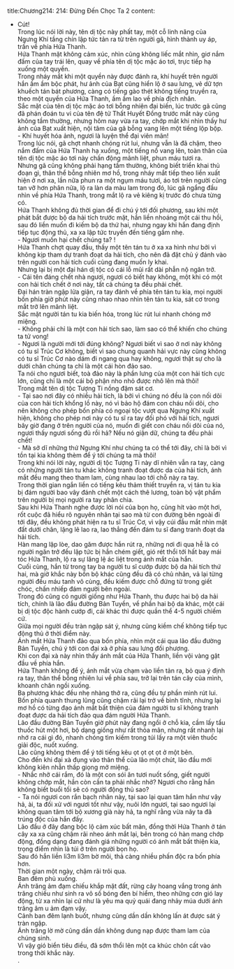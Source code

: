title:Chương214: 214: Đừng Đến Chọc Ta 2
content:
- Cút!<br>Trong lúc nói lời này, tên dị tộc này phất tay, một cỗ linh năng của Ngưng Khí tầng chín lập tức tản ra từ trên người gã, hình thành uy áp, trấn về phía Hứa Thanh.<br>Hứa Thanh mặt không cảm xúc, nhìn cũng không liếc mắt nhìn, giơ nắm đấm của tay trái lên, quay về phía tên dị tộc mặc áo tơi, trực tiếp hạ xuống một quyền.<br>Trong nháy mắt khi một quyền này được đánh ra, khí huyết trên người hắn ầm ầm bộc phát, hư ảnh của Bạt cũng hiển lộ ở sau lưng, vẻ dữ tợn khuếch tán bát phương, càng có tiếng gào thét không tiếng truyền ra, theo một quyền của Hứa Thanh, ầm ầm lao về phía địch nhân.<br>Sắc mặt của tên dị tộc mặc áo tơi bỗng nhiên đại biến, lúc trước gã cũng đã phán đoán tu vi của tên đệ tử Thất Huyết Đồng trước mắt này cũng không tầm thường, nhưng hôm nay vừa ra tay, chớp mắt khi nhìn thấy hư ảnh của Bạt xuất hiện, nội tâm của gã bỗng vang lên một tiếng lộp bộp.<br>- Khí huyết hóa ảnh, ngươi là luyện thể đại viên mãn!<br>Trong lúc nói, gã chợt nhanh chóng rút lui, nhưng vẫn là đã chậm, theo nắm đấm của Hứa Thanh hạ xuống, một tiếng nổ vang lên, toàn thân của tên dị tộc mặc áo tơi này chấn động mãnh liệt, phun máu tươi ra.<br>Nhưng gã cũng không phải hạng tầm thường, không biết triển khai thủ đoạn gì, thân thể bỗng nhiên mơ hồ, trong nháy mắt tiếp theo liền xuất hiện ở nơi xa, lần nữa phun ra một ngụm máu tươi, áo tơi trên người cũng tan vỡ hơn phân nửa, lộ ra làn da màu lam trong đó, lúc gã ngẩng đầu nhìn về phía Hứa Thanh, trong mắt lộ ra vẻ kiêng kị trước đó chưa từng có.<br>Hứa Thanh không đủ thời gian để đi chú ý tới đối phương, sau khi một phát bắt được bộ da hải tích trước mặt, hắn liền nhoáng một cái thu hồi, sau đó liền muốn đi kiếm bộ da thứ hai, nhưng ngay khi hắn đang định tiếp tục động thủ, xa xa lập tức truyền đến tiếng gầm nhẹ.<br>- Ngươi muốn hại chết chúng ta? !<br>Hứa Thanh chợt quay đầu, thấy một tên tán tu ở xa xa hình như bởi vì không kịp tham dự tranh đoạt da hải tích, cho nên đã đặt chủ ý đánh vào trên người con hải tích cuối cùng đang muốn ly khai.<br>Nhưng lại bị một đại hán dị tộc có cái lỗ mũi rất dài phẫn nộ ngăn trở.<br>- Cái tên đáng chết nhà ngươi, ngươi có biết hay không, một khi có một con hải tích chết ở nơi này, tất cả chúng ta đều phải chết.<br>Đại hán tràn ngập lửa giận, ra tay đánh về phía tên tán tu kia, mọi người bốn phía giờ phút này cũng nhao nhao nhìn tên tán tu kia, sát cơ trong mắt trở lên mãnh liệt.<br>Sắc mặt người tán tu kia biến hóa, trong lúc rút lui nhanh chóng mở miệng.<br>- Không phải chỉ là một con hải tích sao, làm sao có thể khiến cho chúng ta tử vong!<br>- Ngươi là người mới tới đúng không? Ngươi biết vì sao ở nơi này không có tu sĩ Trúc Cơ không, biết vì sao chung quanh hải vực này cũng không có tu sĩ Trúc Cơ nào dám đi ngang qua hay không, ngươi thật sự cho là dưới chân chúng ta chỉ là một cái hòn đảo sao.<br>Ta nói cho ngươi biết, toà đảo này là phần lưng của một con hải tích cực lớn, cũng chỉ là một cái bộ phận nho nhỏ được nhô lên mà thôi!<br>Trong mắt tên dị tộc Tượng Ti nồng đậm sát cơ.<br>- Tại sao nơi đây có nhiều hải tích, là bởi vì chúng nó đều là con nối dõi của con hải tích khổng lồ này, nó vì bảo hộ đám con cháu nối dõi, cho nên không cho phép bốn phía có ngoại tộc vượt qua Ngưng Khí xuất hiện, không cho phép nơi này có tu sĩ ra tay đối phó với hải tích, ngươi bây giờ đang ở trên người của nó, muốn đi giết con cháu nối dõi của nó, ngươi thấy ngươi sống đủ rồi hả? Nếu nó giận dữ, chúng ta đều phải chết!<br>- Mà sở dĩ những thứ Ngưng Khí như chúng ta có thể tới đây, chỉ là bởi vì tồn tại kia không thèm để ý tới chúng ta mà thôi!<br>Trong khi nói lời này, người dị tộc Tượng Ti này dĩ nhiên vẫn ra tay, càng có những người tán tu khác không tranh đoạt được da của hải tích, ánh mắt đều mang theo tham lam, cùng nhau lao tới chỗ này ra tay.<br>Trong thời gian ngắn liền có tiếng kêu thảm thiết truyền ra, vị tán tu kia bị đám người bao vây đánh chết một cách thê lương, toàn bộ vật phẩm trên người bị mọi người ra tay phân chia.<br>Sau khi Hứa Thanh nghe được lời nói của bọn họ, cũng hít vào một hơi, rốt cuộc đã hiểu rõ nguyên nhân tại sao mà từ con đường bên ngoài đi tới đây, đều không phát hiện ra tu sĩ Trúc Cơ, vì vậy cúi đầu mắt nhìn mặt đất dưới chân, lặng lẽ lao ra, lao thẳng đến đám tu sĩ đang tranh đoạt da hải tích.<br>Hàn mang lập lòe, dao găm được hắn rút ra, những nơi đi qua hễ là có người ngăn trở đều lập tức bị hắn chém giết, gió rét thổi tới hất bay mái tóc Hứa Thanh, lộ ra sự lăng lệ ác liệt trong ánh mắt của hắn.<br>Cuối cùng, hắn từ trong tay ba người tu sĩ cướp được bộ da hải tích thứ hai, mà giờ khắc này bốn bộ khác cũng đều đã có chủ nhân, vả lại từng người đều máu tanh vô cùng, đều kiếm được chỗ đứng từ trong giết chóc, chấn nhiếp đám người bên ngoài.<br>Trong đó cũng có người giống như Hứa Thanh, thu được hai bộ da hải tích, chính là lão đầu đường Bản Tuyền, về phần hai bộ da khác, một cái bị dị tộc độc hành cướp đi, cái khác thì được quần thể 4-5 người chiếm cứ.<br>Giữa mọi người đều tràn ngập sát ý, nhưng cũng kiềm chế không tiếp tục động thủ ở thời điểm này.<br>Ánh mắt Hứa Thanh đảo qua bốn phía, nhìn một cái qua lão đầu đường Bản Tuyền, chú ý tới con đại xà ở phía sau lưng đối phương.<br>Khi con đại xà này nhìn thấy ánh mắt của Hứa Thanh, liền vội vàng gật đầu về phía hắn.<br>Hứa Thanh không để ý, ánh mắt vừa chạm vào liền tản ra, bỏ qua ý định ra tay, thân thể bỗng nhiên lui về phía sau, trở lại trên tán cây của mình, khoanh chân ngồi xuống.<br>Ba phương khác đều nhẹ nhàng thở ra, cũng đều tự phần mình rút lui.<br>Bốn phía quanh thung lũng cũng chậm rãi lại trở về bình tĩnh, nhưng lại mơ hồ có từng đạo ánh mắt bất thiện của đám người tu sĩ không tranh đoạt được da hải tích đảo qua đám người Hứa Thanh.<br>Lão đầu đường Bản Tuyền giờ phút này đang ngồi ở chỗ kia, cầm lấy tẩu thuốc hút một hơi, bộ dạng giống như rất thỏa mãn, nhưng rất nhanh lại nhớ ra cái gì đó, nhanh chóng tìm kiếm trong túi lấy ra một viên thuốc giải độc, nuốt xuống.<br>Lão cũng không thèm để ý tới tiếng kêu ọt ọt ọt ọt ở một bên.<br>Cho đến khi đại xà đụng vào thân thể của lão một chút, lão đầu mới không kiên nhẫn thấp giọng mở miệng.<br>- Nhắc nhở cái rắm, đó là một con sói ăn tươi nuốt sống, giết người không chớp mắt, hắn còn cần ta phải nhắc nhở? Ngươi cho rằng hắn không biết buổi tối sẽ có người động thủ sao?<br>- Ta nói ngươi con rắn bạch nhãn này, tại sao lại quan tâm hắn như vậy hả, ài, ta đối xử với ngươi tốt như vậy, nuôi lớn ngươi, tại sao ngươi lại không quan tâm tới bộ xương già này hả, ta nghĩ rằng vừa nãy ta đã trúng độc của hắn đấy.<br>Lão đầu ở đây đang bộc lộ cảm xúc bất mãn, đồng thời Hứa Thanh ở tán cây xa xa cũng chậm rãi nheo ánh mắt lại, bên trong có hàn mang chớp động, đồng dạng đang đánh giá những người có ánh mắt bất thiện kia, trọng điểm nhìn là túi ở trên người bọn họ.<br>Sau đó hắn liền li3m li3m bờ môi, thả càng nhiều phấn độc ra bốn phía hơn.<br>Thời gian một ngày, chậm rãi trôi qua.<br>Ban đêm phủ xuống.<br>Ánh trăng ảm đạm chiếu khắp mặt đất, rừng cây hoang vắng trong ánh trăng chiếu như sinh ra vô số bóng đen bí hiểm, theo những cơn gió lay động, từ xa nhìn lại cứ như là yêu ma quỷ quái đang nhảy múa dưới ánh trăng âm u ảm đạm vậy.<br>Cảnh ban đêm lạnh buốt, nhưng cũng dần dần không lấn át được sát ý tràn ngập.<br>Ánh trăng lờ mờ cũng dần dần không dung nạp được tham lam của chúng sinh.<br>Vì vậy gió biển tiêu điều, đã sớm thổi lên một ca khúc chôn cất vào trong thời khắc này.<br>.<br>
